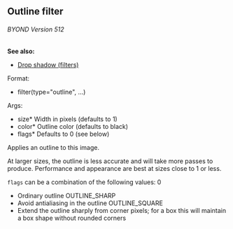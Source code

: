 ## Outline filter 
###### BYOND Version 512
**See also:**
*   [Drop shadow (filters)](/%7Bnotes%7D/filters/drop_shadow)
<!-- -->
Format:
*   filter(type=\"outline\", \...)
<!-- -->
Args:
*   size* Width in pixels (defaults to 1)
*   color* Outline color (defaults to black)
*   flags* Defaults to 0 (see below)


Applies an outline to this image. 

At larger sizes, the
outline is less accurate and will take more passes to produce.
Performance and appearance are best at sizes close to 1 or less.


`flags` can be a combination of the following values:
0
*   Ordinary outline
OUTLINE_SHARP
*   Avoid antialiasing in the outline
OUTLINE_SQUARE
*   Extend the outline sharply from corner pixels; for a box this will
    maintain a box shape without rounded corners